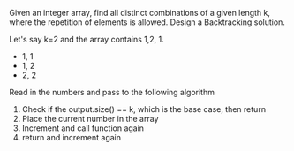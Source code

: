 Given an integer array, find all distinct combinations of a given length k, where the repetition of elements is allowed. Design a Backtracking solution. 

Let's say k=2 and the array contains 1,2, 1.
- 1, 1
- 1, 2
- 2, 2

Read in the numbers and pass to the following algorithm
1. Check if the output.size() == k, which is the base case, then return
2. Place the current number in the array
3. Increment and call function again
4. return and increment again